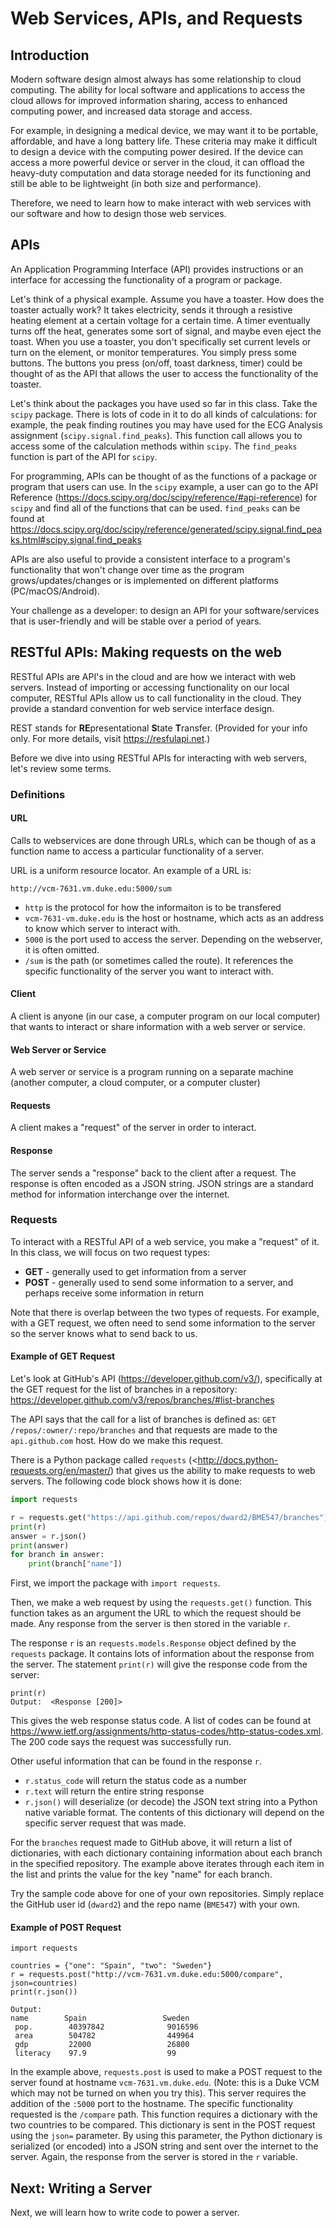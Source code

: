 # Web Services, APIs, and Requests
## Introduction
Modern software design almost always has some relationship to cloud computing.
The ability for local software and applications to access the cloud allows
for improved information sharing, access to enhanced computing power, and 
increased data storage and access.

For example, in designing a medical device, we may want it to be portable,
affordable, and have a long battery life.  These criteria may make it difficult
to design a device with the computing power desired.  If the device can
access a more powerful device or server in the cloud, it can offload the 
heavy-duty computation and data storage needed for its functioning and still
be able to be lightweight (in both size and performance).

Therefore, we need to learn how to make interact with web services with our
software and how to design those web services.

## APIs
An Application Programming Interface (API) provides instructions or an 
interface for accessing the functionality of a program or package.  

Let's think of a physical example.  Assume you have a toaster.  How does the
toaster actually work?  It takes electricity, sends it through a resistive
heating element at a certain voltage for a certain time.  A timer eventually
turns off the heat, generates some sort of signal, and maybe even eject the 
toast.  When you use a toaster, you don't specifically set current levels or
turn on the element, or monitor temperatures.  You simply press some buttons.
The buttons you press (on/off, toast darkness, timer) could be thought of
as the API that allows the user to access the functionality of the toaster.

Let's think about the packages you have used so far in this class.  Take
the `scipy` package.  There is lots of code in it to do all kinds of
calculations:  for example, the peak finding routines you may have used
for the ECG Analysis assignment (`scipy.signal.find_peaks`).  This function
call allows you to access some of the calculation methods within `scipy`.  The
`find_peaks` function is part of the API for `scipy`.  

For programming, APIs can be thought of as the functions of a package or
program that users can use.  In the `scipy` example, a user can go to the 
API Reference (<https://docs.scipy.org/doc/scipy/reference/#api-reference>) for
`scipy` and find all of the functions that can be used.  `find_peaks` can
be found at <https://docs.scipy.org/doc/scipy/reference/generated/scipy.signal.find_peaks.html#scipy.signal.find_peaks>

APIs are also useful to provide a consistent interface to a program's 
functionality that won't change over time as the program grows/updates/changes
or is implemented on different platforms (PC/macOS/Android).

Your challenge as a developer:  to design an API for your software/services
that is user-friendly and will be stable over a period of years.

## RESTful APIs:  Making requests on the web
RESTful APIs are API's in the cloud and are how we interact with web servers.
Instead of importing or accessing functionality on our local computer,
RESTful APIs allow us to call functionality in the cloud.  They provide a 
standard convention for web service interface design.

REST stands for **RE**presentational **S**tate **T**ransfer.  (Provided for
your info only.  For more details, visit <https://resfulapi.net>.) 

Before we dive into using RESTful APIs for interacting with web servers, let's
review some terms.

### Definitions
#### URL
Calls to webservices are done through URLs, which can be though of as a 
function name to access a particular functionality of a server.

URL is a uniform resource locator.  An example of a URL is:

`http://vcm-7631.vm.duke.edu:5000/sum`

* `http` is the protocol for how the informaiton is to be transfered
* `vcm-7631-vm.duke.edu` is the host or hostname, which acts as an address to
know which server to interact with.
* `5000` is the port used to access the server.  Depending on the webserver,
it is often omitted.
* `/sum` is the path (or sometimes called the route).  It references the
specific functionality of the server you want to interact with.

#### Client
A client is anyone (in our case, a computer program on our local computer) that
wants to interact or share information with a web server or service.

#### Web Server or Service
A web server or service is a program running on a separate machine (another
computer, a cloud computer, or a computer cluster)

#### Requests
A client makes a "request" of the server in order to interact. 

#### Response
The server sends a "response" back to the client after a request.  The response
is often encoded as a JSON string.  JSON strings are a standard method for
information interchange over the internet.

### Requests
To interact with a RESTful API of a web service, you make a "request" of it. 
In this class, we will focus on two request types:
* **GET** - generally used to get information from a server
* **POST** - generally used to send some information to a server, and perhaps 
receive some information in return

Note that there is overlap between the two types of requests.  For example,
with a GET request, we often need to send some information to the server so
the server knows what to send back to us.  

#### Example of GET Request
Let's look at GitHub's API (<https://developer.github.com/v3/>), specifically
at the GET request for the list of branches in a repository:
<https://developer.github.com/v3/repos/branches/#list-branches>

The API says that the call for a list of branches is defined as:
`GET /repos/:owner/:repo/branches` and that requests are made to the 
`api.github.com` host.  How do we make this request.

There is a Python package called `requests` (<http://docs.python-requests.org/en/master/)
that gives us the ability to make requests to web servers.  The following
code block shows how it is done:

```python
import requests

r = requests.get("https://api.github.com/repos/dward2/BME547/branches")
print(r)
answer = r.json()
print(answer)
for branch in answer:
    print(branch["name"])
```

First, we import the package with `import requests`.

Then, we make a web request by using the `requests.get()` function.  This
function takes as an argument the URL to which the request should be made.
Any response from the server is then stored in the variable `r`.

The response `r` is an `requests.models.Response` object defined by the 
`requests` package.  It contains lots of information about the response from
the server.  The statement `print(r)` will give the response code from the
server:
```
print(r)
Output:  <Response [200]>
```
This gives the web response status code.  A list of codes can be found at
<https://www.ietf.org/assignments/http-status-codes/http-status-codes.xml>.
The 200 code says the request was successfully run.

Other useful information that can be found in the response `r`.  
* `r.status_code` will return the status code as a number
* `r.text` will return the entire string response
* `r.json()` will deserialize (or decode) the JSON text string into a Python
native variable format.  The contents of this dictionary will depend on the
specific server request that was made.

For the `branches` request made to GitHub above, it will return a list of 
dictionaries, with each dictionary containing information about each branch
in the specified repository.  The example above iterates through each item
in the list and prints the value for the key "name" for each branch.

Try the sample code above for one of your own repositories.  Simply replace
the GitHub user id (`dward2`) and the repo name (`BME547`) with your own.

#### Example of POST Request
 ```
import requests

countries = {"one": "Spain", "two": "Sweden"}
r = requests.post("http://vcm-7631.vm.duke.edu:5000/compare", json=countries)
print(r.json())

Output:
name        Spain                 Sweden              
  pop.        40397842              9016596              
  area        504782                449964               
  gdp         22000                 26800                
  literacy    97.9                  99      

```
In the example above, `requests.post` is used to make a POST request to the
server found at hostname `vcm-7631.vm.duke.edu`.  (Note: this is a Duke VCM
which may not be turned on when you try this).  This server requires the 
addition of the `:5000` port to the hostname.  The specific functionality
requested is the `/compare` path.  This function requires a dictionary
with the two countries to be compared.  This dictionary is sent in the POST
request using the `json=` parameter.  By using this parameter, the Python
dictionary is serialized (or encoded) into a JSON string and sent over the 
internet to the server.  Again, the response from the server is stored in the
`r` variable.
  
## Next:  Writing a Server
Next, we will learn how to write code to power a server.




